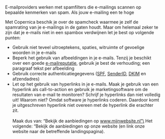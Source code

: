 E-mailproviders werken met spamfilters die e-mailings scannen op
bepaalde kenmerken van spam. Als jouw e-mailing een te hoge

Met Copernica beschik je over de spamcheck waarmee je zelf de spamrating
van je e-mailings in de gaten houdt. Maar om helemaal zeker te zijn dat
je e-mails niet in een spambox verdwijnen let je best op volgende
punten:

-   Gebruik niet teveel uitroeptekens, spaties, witruimte of gevoelige
    woorden in je e-mails
-   Beperk het gebruik van afbeeldingen in je e-mails. Tenzij je
    beschikt over een goede
    [e-mailreputatie](./how-to-build-up-your-email-reputation.md),
    gebruik je best de verhouding; een paragraaf tekst per afbeelding
-   Gebruik correcte authenticatiegegevens
    ([SPF](http://www.copernica.com/nl/ondersteuning/begrippenlijst/spf),
    [SenderID](./senderid.md),
    [DKIM](./dkim-domainkey-identified-mail.md)
    en afzendadres)
-   Let op het gebruik van hyperlinks in je e-mails. Maak je gebruik van
    een hyperlink als call-to-action en gebruik je marketingsoftware om
    de resultaten van e-mail te monitoren? Schrijf je hyperlinks dan
    niet volledig uit! Waarom niet? Omdat software je hyperlinks
    coderen. Daardoor komt je uitgeschreven hyperlink niet overeen met
    de hyperlink die erachter zit.\
    \
    Maak dus van: “Bekijk de aanbiedingen op www.mijnwebsite.nl”\
    Het volgende: “Bekijk de aanbiedingen op onze website (en link onze
    website naar de betreffende landingspagina).

